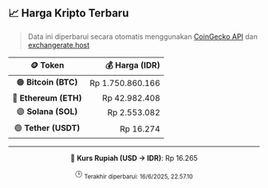 

<!-- HARGA_KRIPTO -->
## 📈 Harga Kripto Terbaru

> Data ini diperbarui secara otomatis menggunakan [CoinGecko API](https://www.coingecko.com/) dan [exchangerate.host](https://exchangerate.host/)

<div align="center">

| 🪙 Token | 💰 Harga (IDR) |
|:------:|---------------:|
| 🟠 **Bitcoin (BTC)**   | Rp 1.750.860.166 |
| 🔵 **Ethereum (ETH)**  | Rp 42.982.408 |
| 🟣 **Solana (SOL)**    | Rp 2.553.082 |
| 🟢 **Tether (USDT)**   | Rp 16.274 |

---

💱 **Kurs Rupiah (USD → IDR)**: Rp 16.265

🕒 <sub>Terakhir diperbarui: 16/6/2025, 22.57.10</sub>

</div>
<!-- /HARGA_KRIPTO -->